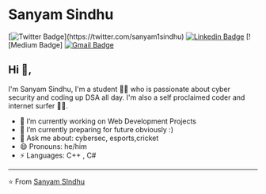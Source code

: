 # Sanyam Sindhu
[![Twitter Badge](https://img.shields.io/badge/-@KunalRaghav-1ca0f1?style=flat-square&labelColor=1ca0f1&logo=twitter&logoColor=white&link=[[https://twitter.com/_Kunal_Raghav_](https://twitter.com/sanyam1sindhu)](https://twitter.com/sanyam1sindhu))](https://twitter.com/sanyam1sindhu) [![Linkedin Badge](https://img.shields.io/badge/-kunalraghav-blue?style=flat-square&logo=Linkedin&logoColor=white&link=https://www.linkedin.com/in/sanyam-sindhu)]([[https://www.linkedin.com/in/kunalraghav/](https://www.linkedin.com/in/sanyam-sindhu)](https://www.linkedin.com/in/sanyam-sindhu)) [![Medium Badge]
[![Gmail Badge](https://img.shields.io/badge/-kraghav123@gmail.com-c14438?style=flat-square&logo=Gmail&logoColor=white&link=mailto:kraghav123@gmail.com)](mailto:sindhusanyam0.com)

## Hi 👋, 
I'm Sanyam Sindhu, I'm a student 👨‍💻 who is passionate about cyber security and coding up DSA all day. I'm also a self proclaimed coder and internet surfer 
🏄‍♂️. 

- 🔭 I’m currently working on Web Development Projects
- 🌱 I’m currently preparing for future obviously :) 
- 💬 Ask me about: cybersec, esports,cricket
- 😄 Pronouns: he/him
- ⚡ Languages: C++ , C# 




---
⭐️ From [Sanyam SIndhu](https://github.com/sanyam-sindhu)
